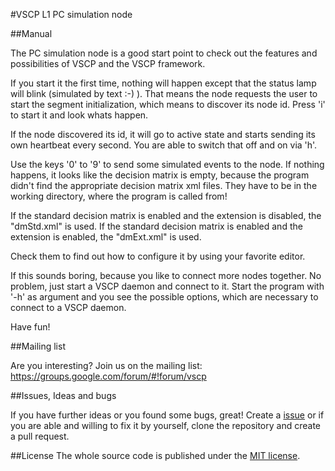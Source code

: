 #VSCP L1 PC simulation node

##Manual

The PC simulation node is a good start point to check out the features and possibilities of VSCP and
the VSCP framework.

If you start it the first time, nothing will happen except that the status lamp will blink (simulated by text :-) ).
That means the node requests the user to start the segment initialization, which means to discover its node
id. Press 'i' to start it and look whats happen.

If the node discovered its id, it will go to active state and starts sending its own heartbeat every second.
You are able to switch that off and on via 'h'.

Use the keys '0' to '9' to send some simulated events to the node.
If nothing happens, it looks like the decision matrix is empty, because the program didn't find the appropriate
decision matrix xml files. They have to be in the working directory, where the program is called from!

If the standard decision matrix is enabled and the extension is disabled, the "dmStd.xml" is used.
If the standard decision matrix is enabled and the extension is enabled, the "dmExt.xml" is used.

Check them to find out how to configure it by using your favorite editor.

If this sounds boring, because you like to connect more nodes together. No problem, just start a VSCP daemon
and connect to it. Start the program with '-h' as argument and you see the possible options, which are necessary
to connect to a VSCP daemon.

Have fun!

##Mailing list

Are you interesting? Join us on the mailing list: https://groups.google.com/forum/#!forum/vscp

##Issues, Ideas and bugs

If you have further ideas or you found some bugs, great! Create a [issue](https://github.com/BlueAndi/vscp-framework/issues) or if
you are able and willing to fix it by yourself, clone the repository and create a pull request.

##License
The whole source code is published under the [MIT license](http://choosealicense.com/licenses/mit/).
